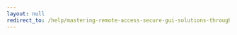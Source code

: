 ```yaml
---
layout: null
redirect_to: /help/mastering-remote-access-secure-gui-solutions-through-ssh-tunneling/
---
```

